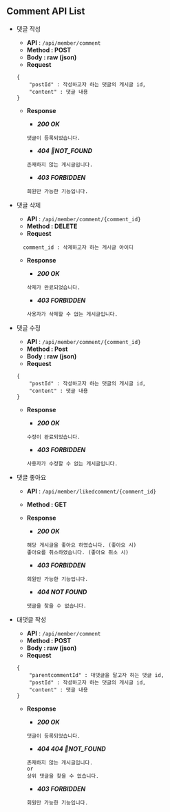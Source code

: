## Comment API List

- 댓글 작성
    - **API** : `/api/member/comment`
    - **Method : POST**
    - **Body :  raw (json)**
    - **Request**
    
    ```jsonc
    {
        "postId" : 작성하고자 하는 댓글의 게시글 id,
        "content" : 댓글 내용
    }
    ```
    
    - **Response**
      
        - ***200 OK***
          
        ```jsonc
        댓글이 등록되었습니다.
        ```
        
        - ***404 NOT_FOUND***
        
        ```jsonc
        존재하지 않는 게시글입니다.
        ```
        - ***403 FORBIDDEN***
        
        ```jsonc
        회원만 가능한 기능입니다.
        ```


- 댓글 삭제
    - **API** : `/api/member/comment/{comment_id}`
    - **Method : DELETE**
    - **Request**
    
    ```jsonc
      comment_id : 삭제하고자 하는 게시글 아이디
    ```
    
    - **Response**
      
        - ***200 OK***
          
        ```jsonc
        삭제가 완료되었습니다.
        ```
        
        - ***403 FORBIDDEN***
        
        ```jsonc
        사용자가 삭제할 수 없는 게시글입니다.
        ```
- 댓글 수정
    - **API** : `/api/member/comment/{comment_id}`
    - **Method : Post**
    - **Body :  raw (json)**
    - **Request**
    
    ```jsonc
    {
        "postId" : 작성하고자 하는 댓글의 게시글 id,
        "content" : 댓글 내용
    }
    ```
    
    - **Response**
      
        - ***200 OK***
          
        ```jsonc
        수정이 완료되었습니다.
        ```
        
        - ***403 FORBIDDEN***
        
        ```jsonc
        사용자가 수정할 수 없는 게시글입니다.
        ```
        
- 댓글 좋아요
    - **API** : `/api/member/likedcomment/{comment_id}`
    - **Method : GET**    
    - **Response**
      
        - ***200 OK***
          
        ```jsonc
        해당 게시글을 좋아요 하였습니다. (좋아요 시)
        좋아요를 취소하였습니다. (좋아요 취소 시)
        ```
        
        - ***403 FORBIDDEN***
        
        ```jsonc
        회원만 가능한 기능입니다.
        ```

        - ***404 NOT FOUND***
        
        ```jsonc
        댓글을 찾을 수 없습니다.
        ```
- 대댓글 작성
    - **API** : `/api/member/comment`
    - **Method : POST**
    - **Body :  raw (json)**
    - **Request**
    
    ```jsonc
    {
        "parentcommentId" : 대댓글을 달고자 하는 댓글 id,
        "postId" : 작성하고자 하는 댓글의 게시글 id,
        "content" : 댓글 내용
    }
    ```
    
    - **Response**
      
        - ***200 OK***
          
        ```jsonc
        댓글이 등록되었습니다.
        ```
        
        - ***404 404 NOT_FOUND***
        
        ```jsonc
        존재하지 않는 게시글입니다.
        or
        상위 댓글을 찾을 수 없습니다.
        ```
        - ***403 FORBIDDEN***
        
        ```jsonc
        회원만 가능한 기능입니다.
        ```
